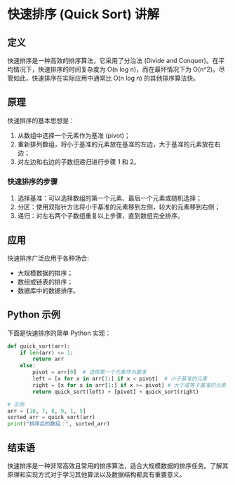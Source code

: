 # 快速排序 (Quick Sort) 讲解

## 定义
快速排序是一种高效的排序算法，它采用了分治法 (Divide and Conquer)。在平均情况下，快速排序的时间复杂度为 O(n log n)，而在最坏情况下为 O(n^2)。尽管如此，快速排序在实际应用中通常比 O(n log n) 的其他排序算法快。

## 原理
快速排序的基本思想是：
1. 从数组中选择一个元素作为基准 (pivot)；
2. 重新排列数组，将小于基准的元素放在基准的左边，大于基准的元素放在右边；
3. 对左边和右边的子数组递归进行步骤 1 和 2。

### 快速排序的步骤
1. 选择基准：可以选择数组的第一个元素、最后一个元素或随机选择；
2. 分区：使用双指针方法将小于基准的元素移到左侧，较大的元素移到右侧；
3. 递归：对左右两个子数组重复以上步骤，直到数组完全排序。

## 应用
快速排序广泛应用于各种场合:
- 大规模数据的排序；
- 数组或链表的排序；
- 数据库中的数据排序。

## Python 示例
下面是快速排序的简单 Python 实现：

```python
def quick_sort(arr):
    if len(arr) <= 1:
        return arr
    else:
        pivot = arr[0]  # 选择第一个元素作为基准
        left = [x for x in arr[1:] if x < pivot]  # 小于基准的元素
        right = [x for x in arr[1:] if x >= pivot] # 大于或等于基准的元素
        return quick_sort(left) + [pivot] + quick_sort(right)

# 示例
arr = [10, 7, 8, 9, 1, 5]
sorted_arr = quick_sort(arr)
print("排序后的数组：", sorted_arr)
```

## 结束语
快速排序是一种非常高效且常用的排序算法，适合大规模数据的排序任务。了解其原理和实现方式对于学习其他算法以及数据结构都具有重要意义。